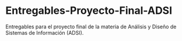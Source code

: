 # Entregables-Proyecto-Final-ADSI
Entregables para el proyecto final de la materia de Análisis y Diseño de Sistemas de Información (ADSI).
